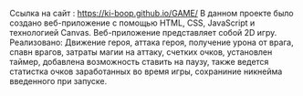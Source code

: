  Ссылка на сайт : https://ki-boop.github.io/GAME/
 В данном проекте было создано веб-приложение с помощью HTML, CSS, JavaScript и технологией Canvas. Веб-приложение представляет собой 2D игру. Реализовано: Движение героя, аттака героя, получение урона от врага, спавн врагов, затраты магии на аттаку, счетких очков, установлен таймер, добавлена возможность ставить на паузу, также ведется статистка очков заработанных во время игры, сохраниние никнейма введенного при запуске.  
